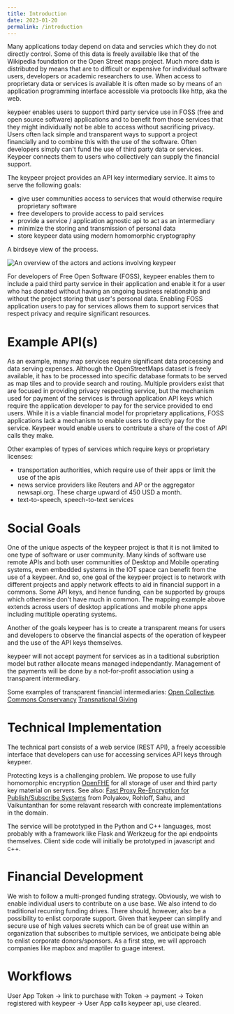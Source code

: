 ```yaml
---
title: Introduction
date: 2023-01-20
permalink: /introduction
---
```

Many applications today depend on data and servcies which they do not directly control. Some of this data is freely available like that of the Wikipedia foundation or the Open Street maps project. Much more data is distributed by means that are to difficult or expensive for individual software users, developers or academic researchers to use. When access to proprietary data or services is available it is often made so by means of an application programming interface accessible via protoocls like http, aka the web.

keypeer enables users to support third party service use in FOSS (free and open source software) applications and to benefit from those services that they might individually not be able to access without sacrificing privacy. Users often lack simple and transparent ways to support a project financially and to combine this with the use of the software.  Often developers simply can't fund the use of third party data or services. Keypeer connects them to users who collectively can supply the financial support.

The keypeer project provides an API key intermediary service. It aims to serve the following goals:

  * give user communities access to services that would otherwise require proprietary software
  * free developers to provide access to paid services
  * provide a service / application agnostic api to act as an intermediary
  * minimize the storing and transmission of personal data 
  * store keypeer data using modern homomorphic cryptography

A birdseye view of the process.

![An overview of the actors and actions involving keypeer](overview.png)

For developers of Free Open Software (FOSS), keypeer enables them to include a paid third party service in their application and enable it for a user who has donated without having an ongoing business relationship and without the project storing that user's personal data. Enabling FOSS application users to pay for services allows them to support services that respect privacy and require significant resources.

# Example API(s)

As an example, many map services require significant data processing and data serving expenses. Although the OpenStreetMaps dataset is freely available, it has to be processed into specific database formats to be served as map tiles and to provide search and routing. Multiple providers exist that are focused in providing privacy respecting service, but the mechanism used for payment of the services is through application API keys which  require the application developer to pay for the service provided to end users. While it is a viable financial model for proprietary applications, FOSS applications lack a mechanism to enable users to directly pay for the service. Keypeer would enable users to contribute a share of the cost of API calls they make.

Other examples of types of services which require keys or proprietary licenses:

  * transportation authorities, which require use of their apps or limit the use of the apis
  * news service providers like Reuters and AP or the aggregator newsapi.org. These charge upward of 450 USD a month. 
  * text-to-speech, speech-to-text services

# Social Goals

One of the unique aspects of the keypeer project is that it is not limited to one type of software or user community. Many kinds of software use remote APIs and both user communities of Desktop and Mobile operating systems, even embedded systems in the IOT space can benefit from the use of a keypeer. And so, one goal of the keypeer project is to network with different projects and apply network effects to aid in financial support in a commons. Some API keys, and hence funding, can be supported by groups which otherwise don't have much in common. The mapping example above extends across users of desktop applications and mobile phone apps including mutltiple operating systems.

Another of the goals keypeer has is to create a transparent means for users and developers to observe the financial aspects of the operation of keypeer and the use of the API keys themselves.

keypeer will not accept payment for services as in a taditional subsription model but rather allocate means managed independantly.  Management of the payments will be done by a not-for-profit association using a transparent intermediary.

Some examples of transparent financial intermediaries: [Open Collective](https://opencollective.com/europe). [Commons Conservancy](https://commonsconservancy.org/) [Transnational Giving](https://www.transnationalgiving.eu/)

# Technical Implementation

The technical part consists of a web service (REST API), a freely accessible interface that developers can use for accessing services API keys through keypeer.

Protecting keys is a challenging problem. We propose to use fully homomorphic encryption [OpenFHE](https://en.wikipedia.org/wiki/OpenFHE) for all storage of user and third party key material on servers. See also: [Fast Proxy Re-Encryption for Publish/Subscribe Systems](https://eprint.iacr.org/2017/410) from Polyakov, Rohloff, Sahu, and Vaikuntanthan for some relavant research with concreate implementations in the domain.

The service will be prototyped in the Python and C++ languages, most probably with a framework like Flask and Werkzeug for the api endpoints themselves. Client side code will initially be prototyped in javascript and c++. 

# Financial Development

We wish to follow a multi-pronged funding strategy. Obviously, we wish to enable individual users to contribute on a use base. We also intend to do traditional recurring funding drives. There should, however, also be a possibility to enlist corporate support. Given that keypeer can simplify and secure use of high values secrets which can be of great use within an organization that subscribes to multiple services, we anticipate being able to enlist corporate donors/sponsors. As a first step, we will approach companies like mapbox and maptiler to guage interest.

# Workflows

User App Token → link to purchase with Token → payment → Token registered with keypeer → User App calls keypeer api, use cleared.
